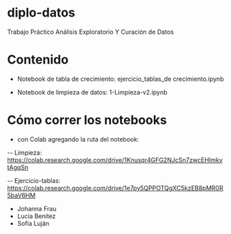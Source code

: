 # diplo-datos

Trabajo Práctico Análisis Exploratorio Y Curación de Datos

# Contenido
- Notebook de tabla de crecimiento:  ejercicio_tablas_de crecimiento.ipynb

- Notebook de limpieza de datos: 1-Limpieza-v2.ipynb

# Cómo correr los notebooks

- con Colab agregando la ruta del notebook:

-- Limpieza: https://colab.research.google.com/drive/1Knusqr4GFG2NJcSn7zwcEHlmkvtAgqSn

-- Ejercicio-tablas: https://colab.research.google.com/drive/1e7py5QPPOTQgXC5kzEB8pMR0R5baV6HM



- Johanna Frau
- Lucia Benítez
- Sofía Luján


 
